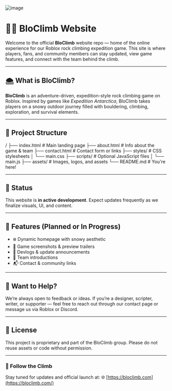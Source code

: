 ![image](https://github.com/user-attachments/assets/ebb4149e-cc74-4e67-a538-2771975f00c6)

# 🧗‍♂️ BloClimb Website

Welcome to the official **BloClimb** website repo — home of the online experience for our Roblox rock climbing expedition game. This site is where players, fans, and community members can stay updated, view game features, and connect with the team behind the climb.

---

## 🌨 What is BloClimb?

**BloClimb** is an adventure-driven, expedition-style rock climbing game on Roblox. Inspired by games like *Expedition Antarctica*, BloClimb takes players on a snowy outdoor journey filled with bouldering, climbing, exploration, and survival elements.

---

## 📁 Project Structure

/
├── index.html # Main landing page
├── about.html # Info about the game & team
├── contact.html # Contact form or links
├── styles/ # CSS stylesheets
│ └── main.css
├── scripts/ # Optional JavaScript files
│ └── main.js
├── assets/ # Images, logos, and assets
└── README.md # You're here!

---

## 🚧 Status

This website is **in active development**. Expect updates frequently as we finalize visuals, UI, and content.

---

## 📌 Features (Planned or In Progress)

- ❄️ Dynamic homepage with snowy aesthetic  
- 📸 Game screenshots & preview trailers  
- 📜 Devlogs & update announcements  
- 🧗 Team introductions  
- 📬 Contact & community links  

---

## 🤝 Want to Help?

We’re always open to feedback or ideas. If you’re a designer, scripter, writer, or supporter — feel free to reach out through our contact page or message us via Roblox or Discord.

---

## 📢 License

This project is proprietary and part of the BloClimb group. Please do not reuse assets or code without permission.

---

### 🔗 Follow the Climb
Stay tuned for updates and official launch at:
🌐 [https://bloclimb.com](https://bloclimb.com/)
